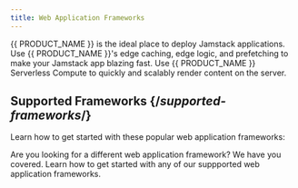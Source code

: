 ```yaml
---
title: Web Application Frameworks
---
```


{{ PRODUCT_NAME }} is the ideal place to deploy Jamstack applications. Use {{ PRODUCT_NAME }}'s edge caching, edge logic, and prefetching to make your Jamstack app blazing fast. Use {{ PRODUCT_NAME }} Serverless Compute to quickly and scalably render content on the server.

## Supported Frameworks {/*supported-frameworks*/}

Learn how to get started with these popular web application frameworks:

<PopularFrameworks/>
<Condition version="<=6">
Are you looking for a different web application framework? We have you covered. Learn how to get started with any of our suppported web application frameworks.

<Frameworks/>
</Condition>
